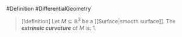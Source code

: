#Definition #DifferentialGeometry 

> [!definition]
> Let $M\subseteq \mathbb{R}^3$ be a [[Surface|smooth surface]]. The ***extrinsic curvature*** of $M$ is:
> 1. 